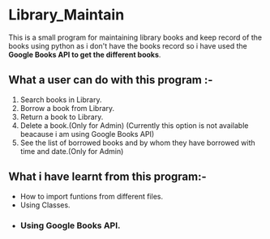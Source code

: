 # Library_Maintain
This is a small program for maintaining library books and keep record of the books using python as i don't have the books record so i have used the **Google Books API to get the different books**.

## What a user can do with this program :-

1. Search books in Library.
2. Borrow a book from Library.
3. Return a book to Library.
5. Delete a book.(Only for Admin) (Currently this option is not available beacause i am using Google Books API)
6. See the list of borrowed books and by whom they have borrowed with time and date.(Only for Admin)

## What i have learnt from this program:-

- How to import funtions from different files.
- Using Classes.
- ### Using Google Books API.
